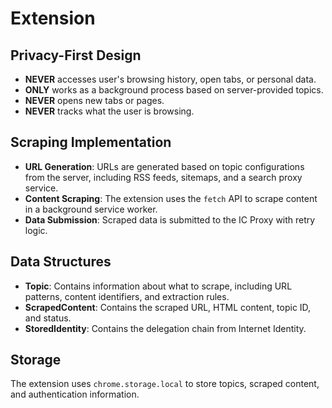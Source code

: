 # Extension

## Privacy-First Design

- **NEVER** accesses user's browsing history, open tabs, or personal data.
- **ONLY** works as a background process based on server-provided topics.
- **NEVER** opens new tabs or pages.
- **NEVER** tracks what the user is browsing.

## Scraping Implementation

- **URL Generation**: URLs are generated based on topic configurations from the server, including RSS feeds, sitemaps, and a search proxy service.
- **Content Scraping**: The extension uses the `fetch` API to scrape content in a background service worker.
- **Data Submission**: Scraped data is submitted to the IC Proxy with retry logic.

## Data Structures

- **Topic**: Contains information about what to scrape, including URL patterns, content identifiers, and extraction rules.
- **ScrapedContent**: Contains the scraped URL, HTML content, topic ID, and status.
- **StoredIdentity**: Contains the delegation chain from Internet Identity.

## Storage

The extension uses `chrome.storage.local` to store topics, scraped content, and authentication information.
